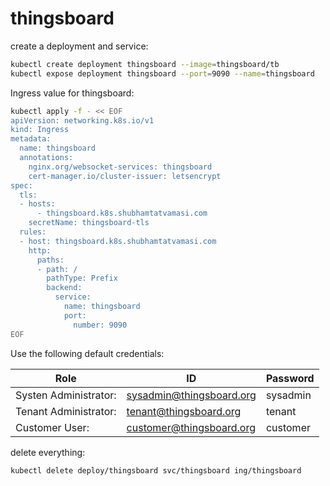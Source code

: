 # thingsboard

create a deployment and service:
```bash
kubectl create deployment thingsboard --image=thingsboard/tb
kubectl expose deployment thingsboard --port=9090 --name=thingsboard
```

Ingress value for thingsboard:
```bash
kubectl apply -f - << EOF
apiVersion: networking.k8s.io/v1
kind: Ingress
metadata:
  name: thingsboard
  annotations:
    nginx.org/websocket-services: thingsboard
    cert-manager.io/cluster-issuer: letsencrypt
spec:
  tls:
  - hosts:
      - thingsboard.k8s.shubhamtatvamasi.com
    secretName: thingsboard-tls
  rules:
  - host: thingsboard.k8s.shubhamtatvamasi.com
    http:
      paths:
      - path: /
        pathType: Prefix
        backend:
          service:
            name: thingsboard
            port:
              number: 9090
EOF
```

Use the following default credentials:

 
Role | ID | Password
---|---|---
Systen Administrator: | sysadmin@thingsboard.org | sysadmin
Tenant Administrator: | tenant@thingsboard.org | tenant
Customer User: | customer@thingsboard.org | customer


delete everything:
```bash
kubectl delete deploy/thingsboard svc/thingsboard ing/thingsboard
```
